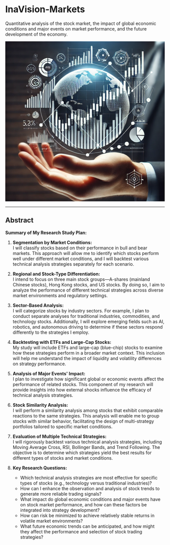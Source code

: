 # InaVision-Markets
Quantitative analysis of the stock market, the impact of global economic conditions and major events on market performance, and the future development of the economy.

<img src="./1.jpg" width="800" />



---
## Abstract

**Summary of My Research Study Plan:**

1. **Segmentation by Market Conditions:**  
   I will classify stocks based on their performance in bull and bear markets. This approach will allow me to identify which stocks perform well under different market conditions, and I will backtest various technical analysis strategies separately for each scenario.

2. **Regional and Stock-Type Differentiation:**  
   I intend to focus on three main stock groups—A-shares (mainland Chinese stocks), Hong Kong stocks, and US stocks. By doing so, I aim to analyze the performance of different technical strategies across diverse market environments and regulatory settings.

3. **Sector-Based Analysis:**  
   I will categorize stocks by industry sectors. For example, I plan to conduct separate analyses for traditional industries, commodities, and technology stocks. Additionally, I will explore emerging fields such as AI, robotics, and autonomous driving to determine if these sectors respond differently to the strategies I employ.

4. **Backtesting with ETFs and Large-Cap Stocks:**  
   My study will include ETFs and large-cap (blue-chip) stocks to examine how these strategies perform in a broader market context. This inclusion will help me understand the impact of liquidity and volatility differences on strategy performance.

5. **Analysis of Major Events' Impact:**  
   I plan to investigate how significant global or economic events affect the performance of related stocks. This component of my research will provide insights into how external shocks influence the efficacy of technical analysis strategies.

6. **Stock Similarity Analysis:**  
   I will perform a similarity analysis among stocks that exhibit comparable reactions to the same strategies. This analysis will enable me to group stocks with similar behavior, facilitating the design of multi-strategy portfolios tailored to specific market conditions.

7. **Evaluation of Multiple Technical Strategies:**  
   I will rigorously backtest various technical analysis strategies, including Moving Average Cross, RSI, Bollinger Bands, and Trend Following. The objective is to determine which strategies yield the best results for different types of stocks and market conditions.

8. **Key Research Questions:**  
   - Which technical analysis strategies are most effective for specific types of stocks (e.g., technology versus traditional industries)?  
   - How can I enhance the observation and analysis of stock trends to generate more reliable trading signals?  
   - What impact do global economic conditions and major events have on stock market performance, and how can these factors be integrated into strategy development?  
   - How can risk be minimized to achieve relatively stable returns in volatile market environments?  
   - What future economic trends can be anticipated, and how might they affect the performance and selection of stock trading strategies?
